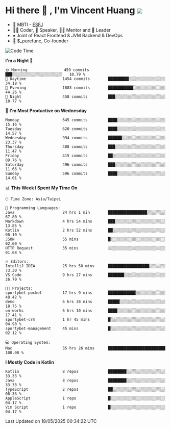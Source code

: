 # Hi there 👋 , I'm Vincent Huang ![](https://komarev.com/ghpvc/?username=Jian-Min-Huang)
- 👀 MBTI - [ESFJ](https://www.16personalities.com/esfj-personality)
- 👨‍💻 Coder, 🎤 Speaker, 👨‍🏫 Mentor and 🚀 Leader
- ♠️ Joint of React Frontend & JVM Backend & DevOps
- 💼 $_purefunc, Co-founder

<!--START_SECTION:waka-->
![Code Time](http://img.shields.io/badge/Code%20Time-5%2C299%20hrs%2023%20mins-blue)

**I'm a Night 🦉** 

```text
🌞 Morning                459 commits         ███░░░░░░░░░░░░░░░░░░░░░░   10.79 % 
🌆 Daytime                1454 commits        █████████░░░░░░░░░░░░░░░░   34.18 % 
🌃 Evening                1883 commits        ███████████░░░░░░░░░░░░░░   44.26 % 
🌙 Night                  458 commits         ███░░░░░░░░░░░░░░░░░░░░░░   10.77 % 
```
📅 **I'm Most Productive on Wednesday** 

```text
Monday                   645 commits         ████░░░░░░░░░░░░░░░░░░░░░   15.16 % 
Tuesday                  620 commits         ████░░░░░░░░░░░░░░░░░░░░░   14.57 % 
Wednesday                994 commits         ██████░░░░░░░░░░░░░░░░░░░   23.37 % 
Thursday                 488 commits         ███░░░░░░░░░░░░░░░░░░░░░░   11.47 % 
Friday                   415 commits         ██░░░░░░░░░░░░░░░░░░░░░░░   09.76 % 
Saturday                 496 commits         ███░░░░░░░░░░░░░░░░░░░░░░   11.66 % 
Sunday                   596 commits         ████░░░░░░░░░░░░░░░░░░░░░   14.01 % 
```


📊 **This Week I Spent My Time On** 

```text
🕑︎ Time Zone: Asia/Taipei

💬 Programming Languages: 
Java                     24 hrs 1 min        █████████████████░░░░░░░░   67.80 % 
Markdown                 4 hrs 54 mins       ███░░░░░░░░░░░░░░░░░░░░░░   13.85 % 
Kotlin                   2 hrs 52 mins       ██░░░░░░░░░░░░░░░░░░░░░░░   08.10 % 
JSON                     55 mins             █░░░░░░░░░░░░░░░░░░░░░░░░   02.60 % 
HTTP Request             35 mins             ░░░░░░░░░░░░░░░░░░░░░░░░░   01.68 % 

🔥 Editors: 
IntelliJ IDEA            25 hrs 58 mins      ██████████████████░░░░░░░   73.30 % 
VS Code                  9 hrs 27 mins       ███████░░░░░░░░░░░░░░░░░░   26.70 % 

🐱‍💻 Projects: 
sportybet-pocket         17 hrs 9 mins       ████████████░░░░░░░░░░░░░   48.42 % 
demo                     6 hrs 38 mins       █████░░░░░░░░░░░░░░░░░░░░   18.75 % 
on-works                 6 hrs 10 mins       ████░░░░░░░░░░░░░░░░░░░░░   17.41 % 
sportybet-crm            1 hr 45 mins        █░░░░░░░░░░░░░░░░░░░░░░░░   04.98 % 
sportybet-management     45 mins             █░░░░░░░░░░░░░░░░░░░░░░░░   02.12 % 

💻 Operating System: 
Mac                      35 hrs 26 mins      █████████████████████████   100.00 % 
```

**I Mostly Code in Kotlin** 

```text
Kotlin                   8 repos             ████████░░░░░░░░░░░░░░░░░   33.33 % 
Java                     8 repos             ████████░░░░░░░░░░░░░░░░░   33.33 % 
TypeScript               2 repos             ██░░░░░░░░░░░░░░░░░░░░░░░   08.33 % 
AppleScript              1 repo              █░░░░░░░░░░░░░░░░░░░░░░░░   04.17 % 
Vim Script               1 repo              █░░░░░░░░░░░░░░░░░░░░░░░░   04.17 % 
```




 Last Updated on 18/05/2025 00:34:22 UTC
<!--END_SECTION:waka-->
